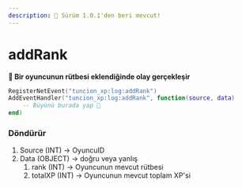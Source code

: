 ```yaml
---
description: 🔧 Sürüm 1.0.1'den beri mevcut!
---
```


# addRank

**📢 Bir oyuncunun rütbesi eklendiğinde olay gerçekleşir**

```lua
RegisterNetEvent("tuncion_xp:log:addRank")
AddEventHandler("tuncion_xp:log:addRank", function(source, data)
    -- Büyünü burada yap 💫
end)
```

### Döndürür

1. Source <span className="color-blue">(INT)</span> <span className="color-orange">-> OyuncuID</span>
2. Data <span className="color-blue">(OBJECT)</span> <span className="color-orange">-> doğru veya yanlış</span>
   1. rank <span className="color-blue">(INT)</span> <span className="color-orange">-> Oyuncunun mevcut rütbesi</span>
   2. totalXP <span className="color-blue">(INT)</span> <span className="color-orange">-> Oyuncunun mevcut toplam XP'si</span>